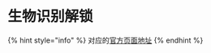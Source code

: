 # 生物识别解锁

{% hint style="info" %}
对应的[官方页面地址](https://contributing.bitwarden.com/clients/browser/biometric/)
{% endhint %}
